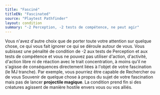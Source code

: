```yaml
---
title: "Fasciné"
titleEN: "Fascinated"
source: "Playtest Pathfinder"
layout: condition
summary: "-2 Perception, -2 tests de compétence, ne peut agir"
---
```


Vous n'avez d'autre choix que de porter toute votre attention sur quelque chose, ce qui vous fait ignorer ce qui se déroule autour de vous. Vous subissez une pénalité de condition de -2 aux tests de Perception et aux tests de compétence et vous ne pouvez pas utiliser d'action, d'activité, d'action libre ni de réaction avec le trait concentration, à moins qu'il ne s'agisse de conséquences directement liées à l'objet de votre fascination (le MJ tranche). Par exemple, vous pourriez être capable de Rechercher ou de vous Souvenir de quelque chose à propos du sujet de votre fascination mais pas de lancer **projectile magique**. La condition prend fin si des créatures agissent de manière hostile envers vous ou vos alliés.